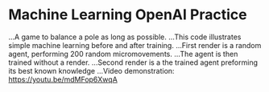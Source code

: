 # Machine Learning OpenAI Practice 
...A game to balance a pole as long as possible.
...This code illustrates simple machine learning before and after training.
...First render is a random agent, performing 200 random micromovements.
...The agent is then trained without a render.
...Second render is a the trained agent preforming its best known knowledge
...Video demonstration: https://youtu.be/mdMFop6XwqA
